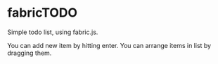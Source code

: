 # fabricTODO
Simple todo list, using fabric.js.

You can add new item by hitting enter.
You can arrange items in list by dragging them.
